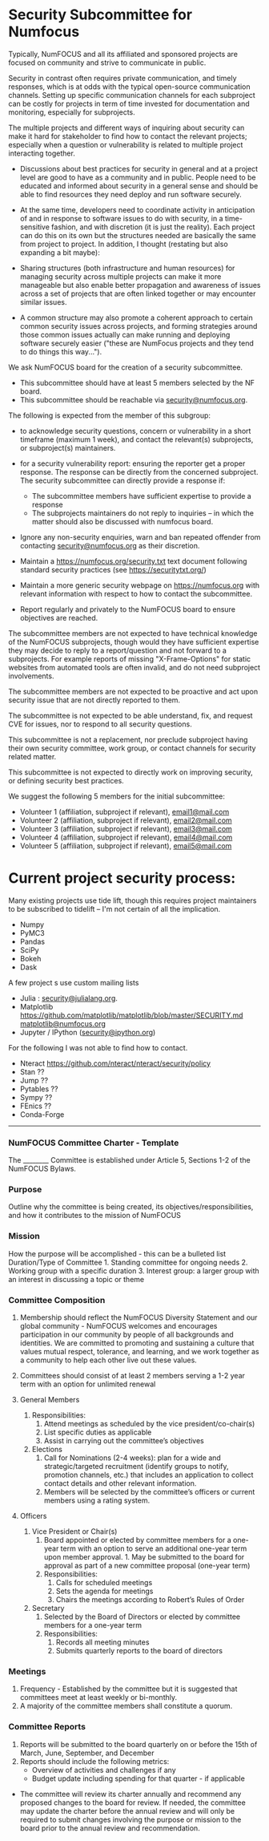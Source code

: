 # Security Subcommittee for Numfocus

Typically, NumFOCUS and all its affiliated and sponsored projects are focused on
community and strive to communicate in public.

Security in contrast often requires private communication, and timely responses,
which is at odds with the typical open-source communication channels. Setting up
specific communication channels for each subproject can be costly for projects
in term of time invested for documentation and monitoring, especially for
subprojects.

The multiple projects and different ways of inquiring about security can make it
hard for stakeholder to find how to contact the relevant projects; especially
when a question or vulnerability is related to multiple project interacting
together.


- Discussions about best practices for security in general and at a project
  level are good to have as a community and in public. People need to be
  educated and informed about security in a general sense and should be able to
  find resources they need deploy and run software securely.

- At the same time, developers need to coordinate activity in anticipation of
  and in response to software issues to do with security, in a time-sensitive
  fashion, and with discretion (it is just the reality). Each project can do
  this on its own but the structures needed are basically the same from project
  to project. In addition, I thought (restating but also expanding a bit maybe):

- Sharing structures (both infrastructure and human resources) for managing
  security across multiple projects can make it more manageable but also enable
  better propagation and awareness of issues across a set of projects that are
  often linked together or may encounter similar issues.

- A common structure may also promote a coherent approach to certain common
  security issues across projects, and forming strategies around those common
  issues actually can make running and deploying software securely easier
  ("these are NumFocus projects and they tend to do things this way...").



We ask NumFOCUS board for the creation of a security subcommittee.

- This subcommittee should have at least 5 members selected by the NF board.
- This subcommittee should be reachable via security@numfocus.org.

The following is expected from the member of this subgroup:

- to acknowledge security questions, concern or vulnerability in a short
  timeframe (maximum 1 week), and contact the relevant(s) subprojects, or
  subproject(s) maintainers.

- for a security vulnerability report: ensuring the reporter get a proper
  response. The response can be directly from the concerned subproject. The
  security subcommittee can directly provide a response if:

    - The subcommittee members have sufficient expertise to provide a response
    - The subprojects maintainers do not reply to inquiries – in which the
      matter should also be discussed with numfocus board.

- Ignore any non-security enquiries, warn and ban repeated offender from
  contacting security@numfocus.org as their discretion.
- Maintain a https://numfocus.org/security.txt text document following standard
  security practices (see https://securitytxt.org/)
- Maintain a more generic security webpage on https://numfocus.org with relevant
  information with respect to how to contact the
  subcommittee.
- Report regularly and privately to the NumFOCUS board to ensure objectives are
  reached.



The subcommittee members are not expected to have technical knowledge of the
NumFOCUS subprojects, though would they have sufficient expertise they may
decide to reply to a report/question and not forward to a subprojects. For
example reports of missing "X-Frame-Options" for static websites from automated
tools are often invalid, and do not need subproject involvements.

The subcommittee members are not expected to be proactive and act upon security
issue that are not directly reported to them.

The subcommittee is not expected to be able understand, fix, and request CVE for
issues, nor to respond to all security questions.

This subcommittee is not a replacement, nor preclude subproject having their own
security committee, work group, or contact channels for security related matter.

This subcommittee is not expected to directly work on improving security, or
defining security best practices.


We suggest the following 5 members for the initial subcommittee:

 - Volunteer 1 (affiliation, subproject if relevant), <email1@mail.com>
 - Volunteer 2 (affiliation, subproject if relevant), <email2@mail.com>
 - Volunteer 3 (affiliation, subproject if relevant), <email3@mail.com>
 - Volunteer 4 (affiliation, subproject if relevant), <email4@mail.com>
 - Volunteer 5 (affiliation, subproject if relevant), <email5@mail.com>


# Current project security process:

Many existing projects use tide lift, though this requires project maintainers
to be subscribed to tidelift – I'm not certain of all the implication.

- Numpy
- PyMC3
- Pandas
- SciPy
- Bokeh
- Dask

A few project s use custom mailing lists


- Julia : security@julialang.org.
- Matplotlib https://github.com/matplotlib/matplotlib/blob/master/SECURITY.md
  matplotlib@numfocus.org
- Jupyter / IPython (security@ipython.org)


For the following I was not able to find how to contact.

- Nteract https://github.com/nteract/nteract/security/policy
- Stan ??
- Jump ??
- Pytables ??
- Sympy ??
- FEnics ??
- Conda-Forge




---

### NumFOCUS Committee Charter - Template

The ________ Committee is established under Article 5, Sections 1-2 of the NumFOCUS Bylaws.

### Purpose

Outline why the committee is being created, its objectives/responsibilities, and how it contributes to the mission of NumFOCUS

### Mission

How the purpose will be accomplished - this can be a bulleted list
Duration/Type of Committee
    1. Standing committee for ongoing needs
    2. Working group with a specific duration
    3. Interest group: a larger group with an interest in discussing a topic or theme

### Committee Composition



1. Membership should reflect the NumFOCUS Diversity Statement and our global
   community - NumFOCUS welcomes and encourages participation in our community
   by people of all backgrounds and identities. We are committed to promoting
   and sustaining a culture that values mutual respect, tolerance, and learning,
   and we work together as a community to help each other live out these values.

2. Committees should consist of at least 2 members serving a 1-2 year term with
   an option for unlimited renewal

3. General Members
    1. Responsibilities:
        1. Attend meetings as scheduled by the vice president/co-chair(s)
        2. List specific duties as applicable
        3. Assist in carrying out the committee’s objectives
    2. Elections
        1. Call for Nominations (2-4 weeks): plan for a wide and
            strategic/targeted recruitment (identify groups to notify, promotion
            channels, etc.) that includes an application to collect contact
            details and other relevant information.
        2. Members will be selected by the committee’s officers or current
        members using a rating system.
4. Officers
    1. Vice President or Chair(s)
        1. Board appointed or elected by committee members for a one-year
            term with an option to serve an additional one-year term upon
            member approval.
                1. May be submitted to the board for approval as part of a
                new committee proposal (one-year term)
        2. Responsibilities:
            1. Calls for scheduled meetings
            2. Sets the agenda for meetings
            3. Chairs the meetings according to Robert’s Rules of Order
    2. Secretary
        1. Selected by the Board of Directors or elected by committee
            members for a one-year term
        2. Responsibilities:
            1. Records all meeting minutes
            2. Submits quarterly reports to the board of directors
### Meetings

1. Frequency - Established by the committee but it is suggested that committees meet at least weekly or bi-monthly.
2. A majority of the committee members shall constitute a quorum.

### Committee Reports

1. Reports will be submitted to the board quarterly on or before the 15th of March, June, September, and December
2. Reports should include the following metrics:
    - Overview of activities and challenges if any
    - Budget update including spending for that quarter - if applicable



* The committee will review its charter annually and recommend any proposed changes to the board for review. If needed, the committee may update the charter before the annual review and will only be required to submit changes involving the purpose or mission to the board prior to the annual review and recommendation.


